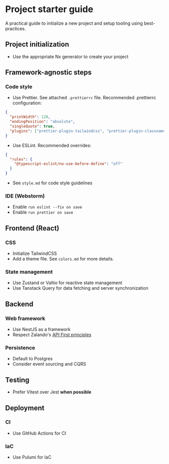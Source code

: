 # Project starter guide

A practical guide to initialize a new project and setup tooling using best-practices.

## Project initialization

- Use the appropriate Nx generator to create your project

## Framework-agnostic steps

### Code style

- Use Prettier. See attached `.prettierrc` file. Recommended .prettierrc configuration:

```json
{
  "printWidth": 120,
  "endingPosition": "absolute",
  "singleQuote": true,
  "plugins": ["prettier-plugin-tailwindcss", "prettier-plugin-classnames"]
}
```
- Use ESLint. Recommended overrides:

```json
{
  "rules": {
    "@typescript-eslint/no-use-before-define": "off"
  }
}
```

- See `style.md` for code style guidelines

### IDE (Webstorm)
- Enable `run eslint --fix on save`
- Enable `run prettier on save`

## Frontend (React)

### CSS

- Initialize TailwindCSS
- Add a theme file. See `colors.md` for more details.

### State management

- Use Zustand or Valtio for reactive state management
- Use Tanstack Query for data fetching and server synchronization

## Backend

### Web framework

- Use NestJS as a framework
- Respect Zalando's [API First principles](https://opensource.zalando.com/restful-api-guidelines/)

### Persistence

- Default to Postgres
- Consider event sourcing and CQRS

## Testing

- Prefer Vitest over Jest **when possible**

## Deployment

### CI

- Use GitHub Actions for CI

### IaC

- Use Pulumi for IaC
